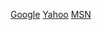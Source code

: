  [Google][1]
[Yahoo][2] [MSN][3]

[1]: http://google.com/ "Google"
[2]: http://search.yahoo.com/ "Yahoo Search"
[3]: http://search.msn.com/ "MSN Search"
